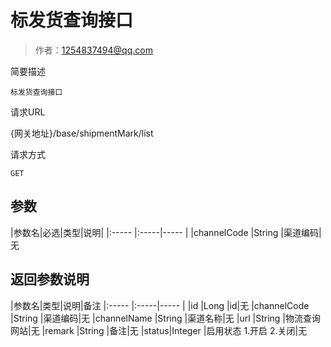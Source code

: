 # 标发货查询接口

> 作者：1254837494@qq.com

简要描述

    标发货查询接口

请求URL

   {网关地址}/base/shipmentMark/list

请求方式

    GET

## 参数

|参数名|必选|类型|说明|
|:-----  |:-----|-----                  |
|channelCode |String   |渠道编码|无

## 返回参数说明

|参数名|类型|说明|备注
|:-----  |:-----|-----                  |
|id |Long   |id|无
|channelCode |String   |渠道编码|无
|channelName |String   |渠道名称|无
|url |String   |物流查询网站|无
|remark |String   |备注|无
|status|Integer   |启用状态 1.开启 2.关闭|无